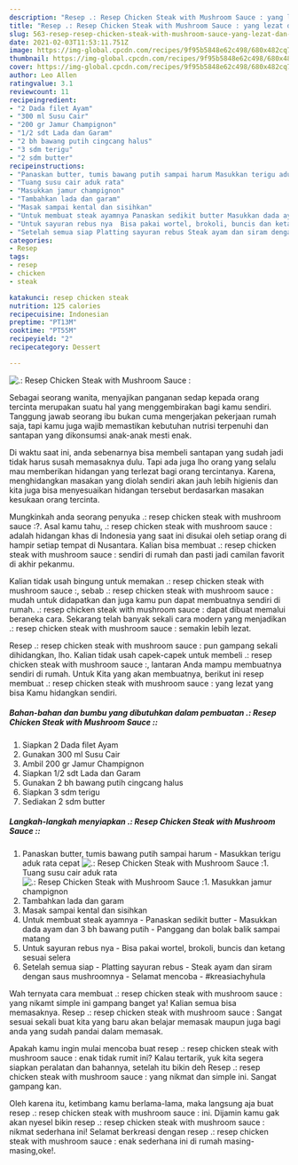 ```yaml
---
description: "Resep .: Resep Chicken Steak with Mushroom Sauce : yang lezat dan Mudah Dibuat"
title: "Resep .: Resep Chicken Steak with Mushroom Sauce : yang lezat dan Mudah Dibuat"
slug: 563-resep-resep-chicken-steak-with-mushroom-sauce-yang-lezat-dan-mudah-dibuat
date: 2021-02-03T11:53:11.751Z
image: https://img-global.cpcdn.com/recipes/9f95b5848e62c498/680x482cq70/resep-chicken-steak-with-mushroom-sauce-foto-resep-utama.jpg
thumbnail: https://img-global.cpcdn.com/recipes/9f95b5848e62c498/680x482cq70/resep-chicken-steak-with-mushroom-sauce-foto-resep-utama.jpg
cover: https://img-global.cpcdn.com/recipes/9f95b5848e62c498/680x482cq70/resep-chicken-steak-with-mushroom-sauce-foto-resep-utama.jpg
author: Leo Allen
ratingvalue: 3.1
reviewcount: 11
recipeingredient:
- "2 Dada filet Ayam"
- "300 ml Susu Cair"
- "200 gr Jamur Champignon"
- "1/2 sdt Lada dan Garam"
- "2 bh bawang putih cingcang halus"
- "3 sdm terigu"
- "2 sdm butter"
recipeinstructions:
- "Panaskan butter, tumis bawang putih sampai harum Masukkan terigu aduk rata cepat"
- "Tuang susu cair aduk rata"
- "Masukkan jamur champignon"
- "Tambahkan lada dan garam"
- "Masak sampai kental dan sisihkan"
- "Untuk membuat steak ayamnya Panaskan sedikit butter Masukkan dada ayam dan 3 bh bawang putih Panggang dan bolak balik sampai matang"
- "Untuk sayuran rebus nya  Bisa pakai wortel, brokoli, buncis dan ketang sesuai selera"
- "Setelah semua siap Platting sayuran rebus Steak ayam dan siram dengan saus mushroomnya Selamat mencoba #kreasiachyhula"
categories:
- Resep
tags:
- resep
- chicken
- steak

katakunci: resep chicken steak 
nutrition: 125 calories
recipecuisine: Indonesian
preptime: "PT13M"
cooktime: "PT55M"
recipeyield: "2"
recipecategory: Dessert

---
```



![.: Resep Chicken Steak with Mushroom Sauce :](https://img-global.cpcdn.com/recipes/9f95b5848e62c498/680x482cq70/resep-chicken-steak-with-mushroom-sauce-foto-resep-utama.jpg)

Sebagai seorang wanita, menyajikan panganan sedap kepada orang tercinta merupakan suatu hal yang menggembirakan bagi kamu sendiri. Tanggung jawab seorang ibu bukan cuma mengerjakan pekerjaan rumah saja, tapi kamu juga wajib memastikan kebutuhan nutrisi terpenuhi dan santapan yang dikonsumsi anak-anak mesti enak.

Di waktu  saat ini, anda sebenarnya bisa membeli santapan yang sudah jadi tidak harus susah memasaknya dulu. Tapi ada juga lho orang yang selalu mau memberikan hidangan yang terlezat bagi orang tercintanya. Karena, menghidangkan masakan yang diolah sendiri akan jauh lebih higienis dan kita juga bisa menyesuaikan hidangan tersebut berdasarkan masakan kesukaan orang tercinta. 



Mungkinkah anda seorang penyuka .: resep chicken steak with mushroom sauce :?. Asal kamu tahu, .: resep chicken steak with mushroom sauce : adalah hidangan khas di Indonesia yang saat ini disukai oleh setiap orang di hampir setiap tempat di Nusantara. Kalian bisa membuat .: resep chicken steak with mushroom sauce : sendiri di rumah dan pasti jadi camilan favorit di akhir pekanmu.

Kalian tidak usah bingung untuk memakan .: resep chicken steak with mushroom sauce :, sebab .: resep chicken steak with mushroom sauce : mudah untuk didapatkan dan juga kamu pun dapat membuatnya sendiri di rumah. .: resep chicken steak with mushroom sauce : dapat dibuat memalui beraneka cara. Sekarang telah banyak sekali cara modern yang menjadikan .: resep chicken steak with mushroom sauce : semakin lebih lezat.

Resep .: resep chicken steak with mushroom sauce : pun gampang sekali dihidangkan, lho. Kalian tidak usah capek-capek untuk membeli .: resep chicken steak with mushroom sauce :, lantaran Anda mampu membuatnya sendiri di rumah. Untuk Kita yang akan membuatnya, berikut ini resep membuat .: resep chicken steak with mushroom sauce : yang lezat yang bisa Kamu hidangkan sendiri.

<!--inarticleads1-->

##### Bahan-bahan dan bumbu yang dibutuhkan dalam pembuatan .: Resep Chicken Steak with Mushroom Sauce ::

1. Siapkan 2 Dada filet Ayam
1. Gunakan 300 ml Susu Cair
1. Ambil 200 gr Jamur Champignon
1. Siapkan 1/2 sdt Lada dan Garam
1. Gunakan 2 bh bawang putih cingcang halus
1. Siapkan 3 sdm terigu
1. Sediakan 2 sdm butter




<!--inarticleads2-->

##### Langkah-langkah menyiapkan .: Resep Chicken Steak with Mushroom Sauce ::

1. Panaskan butter, tumis bawang putih sampai harum - Masukkan terigu aduk rata cepat
<img src="https://img-global.cpcdn.com/steps/4d3148b88baa29ce/160x128cq70/resep-chicken-steak-with-mushroom-sauce-langkah-memasak-1-foto.jpg" alt=".: Resep Chicken Steak with Mushroom Sauce :">1. Tuang susu cair aduk rata
<img src="https://img-global.cpcdn.com/steps/1f50bc6e2c4abb34/160x128cq70/resep-chicken-steak-with-mushroom-sauce-langkah-memasak-2-foto.jpg" alt=".: Resep Chicken Steak with Mushroom Sauce :">1. Masukkan jamur champignon
1. Tambahkan lada dan garam
1. Masak sampai kental dan sisihkan
1. Untuk membuat steak ayamnya - Panaskan sedikit butter - Masukkan dada ayam dan 3 bh bawang putih - Panggang dan bolak balik sampai matang
1. Untuk sayuran rebus nya  - Bisa pakai wortel, brokoli, buncis dan ketang sesuai selera
1. Setelah semua siap - Platting sayuran rebus - Steak ayam dan siram dengan saus mushroomnya - Selamat mencoba - #kreasiachyhula




Wah ternyata cara membuat .: resep chicken steak with mushroom sauce : yang nikamt simple ini gampang banget ya! Kalian semua bisa memasaknya. Resep .: resep chicken steak with mushroom sauce : Sangat sesuai sekali buat kita yang baru akan belajar memasak maupun juga bagi anda yang sudah pandai dalam memasak.

Apakah kamu ingin mulai mencoba buat resep .: resep chicken steak with mushroom sauce : enak tidak rumit ini? Kalau tertarik, yuk kita segera siapkan peralatan dan bahannya, setelah itu bikin deh Resep .: resep chicken steak with mushroom sauce : yang nikmat dan simple ini. Sangat gampang kan. 

Oleh karena itu, ketimbang kamu berlama-lama, maka langsung aja buat resep .: resep chicken steak with mushroom sauce : ini. Dijamin kamu gak akan nyesel bikin resep .: resep chicken steak with mushroom sauce : nikmat sederhana ini! Selamat berkreasi dengan resep .: resep chicken steak with mushroom sauce : enak sederhana ini di rumah masing-masing,oke!.


